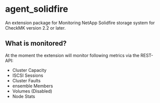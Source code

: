 # agent_solidfire
An extension package for Monitoring NetApp Solidfire storage system for CheckMK version 2.2 or later.

## What is monitored?
At the moment the extension will monitor following metrics via the REST-API:
- Cluster Capacity
- ISCSI Sessions
- Cluster Faults
- ensemble Members
- Volumes (Disabled)
- Node Stats